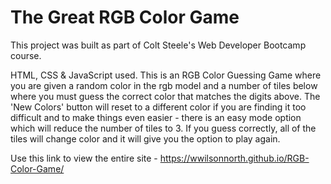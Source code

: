 # The Great RGB Color Game
This project was built as part of Colt Steele's Web Developer Bootcamp course.

HTML, CSS & JavaScript used. This is an RGB Color Guessing Game where you are given a random color in the rgb model and a number of tiles below where you must guess the correct color that matches the digits above. The 'New Colors' button will reset to a different color if you are finding it too difficult and to make things even easier - there is an easy mode option which will reduce the number of tiles to 3. If you guess correctly, all of the tiles will change color and it will give you the option to play again.

Use this link to view the entire site - https://wwilsonnorth.github.io/RGB-Color-Game/
